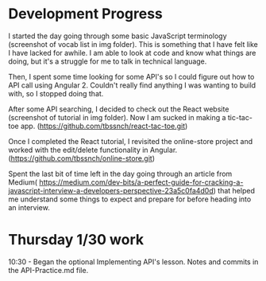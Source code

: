 # Development Progress

I started the day going through some basic JavaScript terminology (screenshot of vocab list in img folder). This is something that I have felt like I have lacked for awhile. I am able to look at code and know what things are doing, but it's a struggle for me to talk in technical language.

Then, I spent some time looking for some API's so I could figure out how to API call using Angular 2. Couldn't really find anything I was wanting to build with, so I stopped doing that.

After some API searching, I decided to check out the React website (screenshot of tutorial in img folder). Now I am sucked in making a tic-tac-toe app. (https://github.com/tbssnch/react-tac-toe.git)

Once I completed the React tutorial, I revisited the online-store project and worked with the edit/delete functionality in Angular. (https://github.com/tbssnch/online-store.git)

Spent the last bit of time left in the day going through an article from Medium(
 https://medium.com/dev-bits/a-perfect-guide-for-cracking-a-javascript-interview-a-developers-perspective-23a5c0fa4d0d) that helped me understand some things to expect and prepare for before heading into an interview.

 # Thursday 1/30 work

 10:30 - Began the optional Implementing API's lesson. Notes and commits in the API-Practice.md file. 
